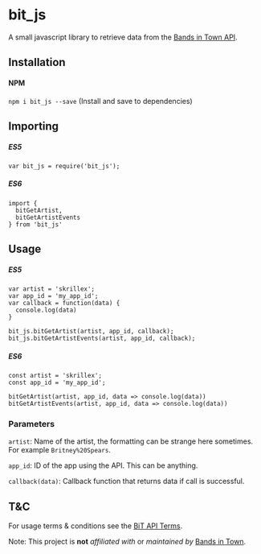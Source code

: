 # bit_js

A small javascript library to retrieve data from the [Bands in Town API](http://www.bandsintown.com/api/overview).

## Installation

#### NPM
`npm i bit_js --save` (Install and save to dependencies)



## Importing

##### _ES5_
```
var bit_js = require('bit_js');
```

##### _ES6_
```
import {
  bitGetArtist,
  bitGetArtistEvents
} from 'bit_js'
```



## Usage

##### _ES5_
```
var artist = 'skrillex';
var app_id = 'my_app_id';
var callback = function(data) {
  console.log(data)
}

bit_js.bitGetArtist(artist, app_id, callback);
bit_js.bitGetArtistEvents(artist, app_id, callback);
```

##### _ES6_
```
const artist = 'skrillex';
const app_id = 'my_app_id';

bitGetArtist(artist, app_id, data => console.log(data))
bitGetArtistEvents(artist, app_id, data => console.log(data))
```

### Parameters

`artist`: Name of the artist, the formatting can be strange here sometimes.
For example `Britney%20Spears`.

`app_id`: ID of the app using the API. This can be anything.

`callback(data)`: Callback function that returns data if call is successful.



## T&C

For usage terms & conditions see the [BiT API Terms](http://corp.bandsintown.com/api-terms/).

Note: This project is **not** _affiliated with_ or _maintained by_ [Bands in Town](https://bandsintown.com/).
